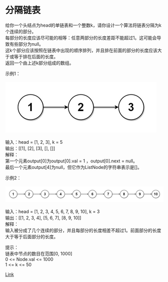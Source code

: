 <h1>分隔链表</h1>

给你一个头结点为head的单链表和一个整数k，请你设计一个算法将链表分隔为k个连续的部分。</br>
每部分的长度应该尽可能的相等：任意两部分的长度差距不能超过1。这可能会导致有些部分为null。</br>
这k个部分应该按照在链表中出现的顺序排列，并且排在前面的部分的长度应该大于或等于排在后面的长度。</br>
返回一个由上述k部分组成的数组。</br>

示例1：</br>
</br>![](./image/1.jpg)</br></br>
输入：head = [1, 2, 3], k = 5</br>
输出：[[1], [2], [3], [], []]</br>
解释：</br>
第一个元素output[0]为output[0].val = 1 ，output[0].next = null。</br>
最后一个元素output[4]为null，但它作为ListNode的字符串表示是[]。</br>

示例2：</br>
</br>![](./image/2.jpg)</br></br>
输入：head = [1, 2, 3, 4, 5, 6, 7, 8, 9, 10], k = 3</br>
输出：[[1, 2, 3, 4], [5, 6, 7], [8, 9, 10]]</br>
解释：</br>
输入被分成了几个连续的部分，并且每部分的长度相差不超过1。前面部分的长度大于等于后面部分的长度。</br>

提示：</br>
链表中节点的数目在范围[0, 1000]</br>
0 <= Node.val <= 1000</br>
1 <= k <= 50</br>

[Link](https://leetcode-cn.com/problems/split-linked-list-in-parts/)